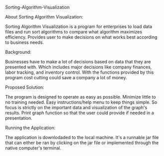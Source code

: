 Sorting-Algorithm-Visualization


About Sorting Algorithm Visualization:

Sorting Algorithm Visualization is a program for enterprises to load data files and run sort algorithms to compare what algorithm maximizes efficiency. Provides user to make decisions on what works best according to business needs.


Background:

Businesses have to make a lot of decisions based on data that they are presented with. Which includes major decisions like company finances, labor tracking, and  inventory control. With the functions provided by this program cost cutting could save a company a lot of money.


Proposed Solution:

The program is designed to operate as easy as possible. Minimize little to no training needed. Easy instructions/help menu to keep things simple. So focus is strictly on the important data and visualization of the graph's results. Print graph function so that the user could provide if needed in a presentation.


Running the Application:

The application is downlodaded to the local machine. It's a runnable jar file that can either be ran by clicking on the jar file or implemented through the native computer's terminal.
